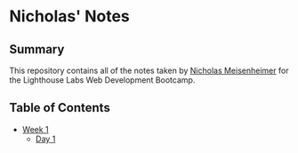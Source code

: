 # Nicholas' Notes
## Summary
This repository contains all of the notes taken by [Nicholas Meisenheimer](https://github.com/souredoutlook) for the Lighthouse Labs Web Development Bootcamp.
## Table of Contents
* [Week 1](/Week_1)
  * [Day 1](Day_1)